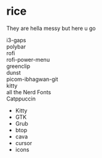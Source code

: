 # rice
They are hella messy but here u go

i3-gaps  
polybar  
rofi  
rofi-power-menu  
greenclip  
dunst  
picom-ibhagwan-git  
kitty    
all the Nerd Fonts  
Catppuccin  
  - Kitty  
  - GTK  
  - Grub  
  - btop  
  - cava
  - cursor
  - icons  
